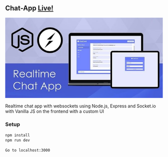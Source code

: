 ## Chat-App [Live!](https://we-chat-at.herokuapp.com)

![chat](https://github.com/amisha26/Chat-App/blob/master/public/ch.jpg)

Realtime chat app with websockets using Node.js, Express and Socket.io with Vanilla JS on the frontend with a custom UI

### Setup

```
npm install
npm run dev

Go to localhost:3000
```

